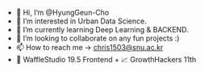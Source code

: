 - 👋 Hi, I’m @HyungGeun-Cho
- 👀 I’m interested in Urban Data Science.
- 🌱 I’m currently learning Deep Learning & BACKEND.
- 💞️ I’m looking to collaborate on any fun projects :)
- 📫 How to reach me -> chris1503@snu.ac.kr
- 🧇 WaffleStudio 19.5 Frontend + 📈 GrowthHackers 11th
<!---
HyungGeun-Cho/HyungGeun-Cho is a ✨ special ✨ repository because its `README.md` (this file) appears on your GitHub profile.
You can click the Preview link to take a look at your changes.
--->
